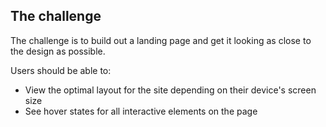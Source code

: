 ## The challenge

The challenge is to build out a landing page and get it looking as close to the design as possible.

Users should be able to:

- View the optimal layout for the site depending on their device's screen size
- See hover states for all interactive elements on the page




